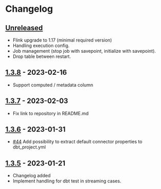 # Changelog

## [Unreleased]

-   Flink upgrade to 1.17 (minimal required version)
-   Handling execution config.
-   Job management (stop job with savepoint, initialize with savepoint).
-   Drop table between restart.

## [1.3.8] - 2023-02-16

-   Support computed / metadata column

## [1.3.7] - 2023-02-03

-   Fix link to repository in README.md

## [1.3.6] - 2023-01-31

-   [#44](https://github.com/getindata/dbt-flink-adapter/issues/44) Add possibility to extract default connector properties to dbt_project.yml

## [1.3.5] - 2023-01-21

-   Changelog added
-   Implement handling for dbt test in streaming cases.

[Unreleased]: https://github.com/getindata/dbt-flink-adapter/compare/1.3.8...HEAD

[1.3.8]: https://github.com/getindata/dbt-flink-adapter/compare/1.3.7...1.3.8

[1.3.7]: https://github.com/getindata/dbt-flink-adapter/compare/1.3.6...1.3.7

[1.3.6]: https://github.com/getindata/dbt-flink-adapter/compare/1.3.5...1.3.6

[1.3.5]: https://github.com/getindata/dbt-flink-adapter/compare/ddca7b02225a4ecc774e36e3e002fb74544b28f3...1.3.5
